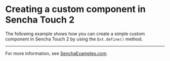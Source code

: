 # Creating a custom component in Sencha Touch 2 #

The following example shows how you can create a simple custom component in Sencha Touch 2 by using the `Ext.define()` method.

---

For more information, see [SenchaExamples.com](http://senchaexamples.com/2012/03/20/creating-a-custom-component-in-sencha-touch-2/).
